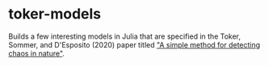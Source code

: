 # toker-models
Builds a few interesting models in Julia that are specified in the Toker, Sommer, and D'Esposito (2020) paper titled ["A simple method for detecting chaos in nature"](https://www.nature.com/articles/s42003-019-0715-9).


